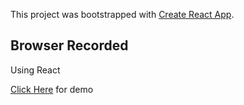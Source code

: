 This project was bootstrapped with [Create React App](https://github.com/facebook/create-react-app).

## Browser Recorded
Using React

[Click Here](https://Pranit24.github.io/BrowserRecording) for demo
